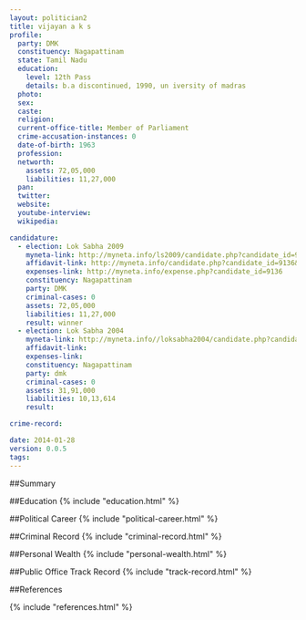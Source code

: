 ```yaml
---
layout: politician2
title: vijayan a k s
profile: 
  party: DMK
  constituency: Nagapattinam
  state: Tamil Nadu
  education: 
    level: 12th Pass
    details: b.a discontinued, 1990, un iversity of madras
  photo: 
  sex: 
  caste: 
  religion: 
  current-office-title: Member of Parliament
  crime-accusation-instances: 0
  date-of-birth: 1963
  profession: 
  networth: 
    assets: 72,05,000
    liabilities: 11,27,000
  pan: 
  twitter: 
  website: 
  youtube-interview: 
  wikipedia: 

candidature: 
  - election: Lok Sabha 2009
    myneta-link: http://myneta.info/ls2009/candidate.php?candidate_id=9136
    affidavit-link: http://myneta.info/candidate.php?candidate_id=9136&scan=original
    expenses-link: http://myneta.info/expense.php?candidate_id=9136
    constituency: Nagapattinam 
    party: DMK
    criminal-cases: 0
    assets: 72,05,000
    liabilities: 11,27,000
    result: winner 
  - election: Lok Sabha 2004
    myneta-link: http://myneta.info//loksabha2004/candidate.php?candidate_id=3538
    affidavit-link: 
    expenses-link: 
    constituency: Nagapattinam 
    party: dmk
    criminal-cases: 0
    assets: 31,91,000
    liabilities: 10,13,614
    result:  

crime-record: 

date: 2014-01-28
version: 0.0.5
tags: 
---
```

##Summary


##Education
{% include "education.html" %}


##Political Career
{% include "political-career.html" %}


##Criminal Record
{% include "criminal-record.html" %}


##Personal Wealth
{% include "personal-wealth.html" %}


##Public Office Track Record
{% include "track-record.html" %}


##References


{% include "references.html" %}
